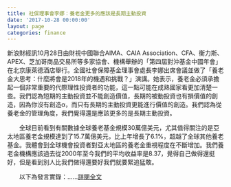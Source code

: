 ```yaml
---
title: 社保理事會李娜：養老金更多的應該是長期主動投資
date: '2017-10-28 00:00:00'
layout: page
categories: finance
---
```


新浪財經訊10月28日由財視中國聯合AIMA、CAIA Association、CFA、衡力斯、APEX、芝加哥商品交易所等多家協會、機構舉辦的「第四屆對沖基金中國年會」在北京康萊德酒店舉行。全國社會保障基金理事會處長李娜出席會議並做了「養老金大思考：什麼將會是2018年的機遇和挑戰？」演講。她表示，養老金必須承擔起一個非常重要的代際理性投資者的功能，這一點可能在成熟國家看更加清楚一些。我們認為短期的主動投資並不能創造價值，長期的被動投資也有損價值的創造，因為你沒有創造α，而只有長期的主動投資更能進行價值的創造。我們認為從養老金的管理角度，我們覺得還是應該更多的是長期主動投資。

　　全球目前看到有關數據全球養老基金規模30萬億美元，尤其值得關注的是亞太地區養老金規模達到了15.7萬億美元，比上年增長了6.1%，超越了全球其他養老基金。我體會到全球機會投資者對亞太地區的養老金重視程度在不斷增加。我們養老金機構應該過去從2000年至今我們的平均收益率是8.37，覺得自己做得還挺好，但是看到別人比我們做得還要好我們就要緊追猛敢。

　　以下為發言實錄：......[詳閱全文](http://news.sina.com.tw/article/20171028/24387116.html)